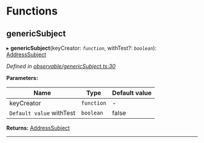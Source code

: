 

# Functions

<a id="genericsubject"></a>

##  genericSubject

▸ **genericSubject**(keyCreator: *`function`*, withTest?: *`boolean`*): [AddressSubject](_observable_types_.md#addresssubject)

*Defined in [observable/genericSubject.ts:30](https://github.com/polkadot-js/ui/blob/37f0289/packages/ui-keyring/src/observable/genericSubject.ts#L30)*

**Parameters:**

| Name | Type | Default value |
| ------ | ------ | ------ |
| keyCreator | `function` | - |
| `Default value` withTest | `boolean` | false |

**Returns:** [AddressSubject](_observable_types_.md#addresssubject)

___

